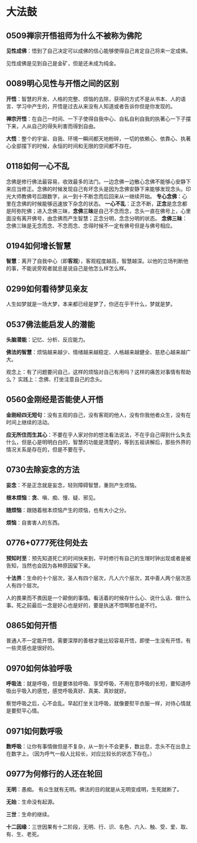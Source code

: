 # 大法鼓


## 0509禅宗开悟祖师为什么不被称为佛陀

**见性成佛**：悟到了自己决定可以成佛的信心能够使得自己肯定自己将来一定成佛。

见性成佛是见到自己是金矿，但是还未成为纯金。

## 0089明心见性与开悟之间的区别

**开悟**：智慧的开发、人格的完整、烦恼的去除，获得的方式不是从书本、人的语言、学习中产生的，开悟是过去从来没有人知道或者告诉你但是你发现的。

**禅宗开悟**：在自己一时间、一下子使得自我中心、自私自利自我的执著心一下子摆下来，人从自己的得失利害而得到自由。

**大悟**：整个的宇宙、自我、环境一瞬间都天地粉碎，一切的依赖心、依靠心、执著心全部摆下的时候，永恒的时间和无限的空间都不存在。


## 0118如何一心不乱

念佛是修行佛法最容易，收效最多的法门。一边念佛一边散心念佛不能够心安静下来应当修正。念佛的时候发现自己有坏念头是因为念佛安静下来能够发现念头。印光大师教佛号后跟数字，从一到十不断念而后回来从一继续开始。
**专心念佛**：心里在念佛的时候能够迅速放下杂念的状态。
**一心不乱**：正念不断，**正念**是念念都是阿弥陀佛；进入念佛三昧，**念佛三昧**是自己不念而念，念头一直在佛号上，心里面没有离开佛号，由念佛而产生智慧；正念分明，念念分明的状态。
**念佛三昧**：念佛三昧是无念而念、不念而念、念得时候不一定有佛号但是与佛号相应。

## 0194如何增长智慧

**智慧**：离开了自我中心（即**客观**），客观程度越高，智慧越深。以他的立场判断他的事，不能说旁观者就总是说自己是他怎么样怎么样。





## 0299如何看待梦见亲友

人生如梦就是一场大梦，本来都已经是梦了，你还在乎干什么，梦就是梦。

## 0537佛法能启发人的潜能
**头脑潜能**：记忆、分析、反应能力。

**佛法的智慧**：烦恼越来越少、情绪越来越稳定、人格越来越健全、慈悲心越来越广大。

观念上：有了问题要问自己，这样的烦恼对自己有用吗？这样的痛苦对事情有帮助么？
实践上：念佛、打坐注意自己的念头。

## 0560金刚经是否能使人开悟

**金刚经四无短句**：没有主观的自己，没有客观的他人，没有你我他者众生，没有在时间上继续的活动。

**应无所住而生其心**：不要在乎人家对你的想法看法说法，不在乎自己得到什么失去什么，但是心是明明白白的，智慧的功能是清楚的，等到五祖讲解后，那些外界的情况关系是存在的，但是不要在乎。



## 0730去除妄念的方法

**妄念**：不是正念就是妄念，轻则障碍智慧，重则产生烦恼。

**根本烦恼**：**贪**、嗔、痴、慢、疑、邪见。

**随烦恼**：跟随着根本烦恼产生的烦恼，也有大小之分。

**烦恼**：自害害人的东西。

## 0776+0777死往何处去

**预知时至**：预先知道死亡的时间快来到，平时修行有自己的生理时钟出现或者是被告知，当然也会因为各种原因留下来。

**十法界**：生命的十个层次，圣人有四个层次，凡人六个层次，其中善人两个层次恶人有四个层次。

人的畏果而不畏因是一个颠倒的事情。看活着的时候存什么心、说什么话、做什么事。死之前最后一念是好心也是好的，要是执迷不悟啊那也是不行。

## 0865如何开悟

普通人不一定能开悟，需要深厚的善根才能比较容易开悟，即使一生没有开悟，有一些灵感也是很好的。




## 0970如何体验呼吸

**呼吸法**：就是呼吸，但是要体验呼吸、享受呼吸，不用在意呼吸的长短，要知道呼吸出乎吸入的感觉，感觉呼吸真好、真美、真妙就好。

察觉呼吸之后，心不会乱。早起打坐关注呼吸，就像要熨平衣服一样，对待心情就是要熨平心情。

## 0971如何数呼吸
**数呼吸**：让你有事情做但是不复杂，从一到十不会更多，数出息，念头不在出息上在数字上。（因为呼气一般人比较长，对应比较长的状态下存在。）



## 0977为何修行的人还在轮回
**无明**：愚痴。
有众生就有无明。佛法的目的就是从无明变成明，生死就断了。

**无始**：生命没有起源。

**三世**：生命的继续。

**十二因缘**：三世因果有十二阶段，无明、行、识、名色、六入、触、受、爱、取、有、生、老死。






















































































































